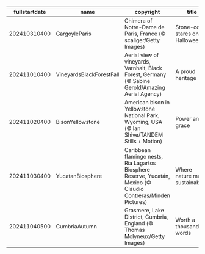 |fullstartdate|name|copyright|title|image|
|--|--|--|--|--|
202410310400|GargoyleParis|Chimera of Notre-Dame de Paris, France (© scaliger/Getty Images)|Stone-cold stares on Halloween|![](/en-CA/2024/11/202410310400GargoyleParis.jpg)|
202411010400|VineyardsBlackForestFall|Aerial view of vineyards, Varnhalt, Black Forest, Germany (© Sabine Gerold/Amazing Aerial Agency)|A proud heritage|![](/en-CA/2024/11/202411010400VineyardsBlackForestFall.jpg)|
202411020400|BisonYellowstone|American bison in Yellowstone National Park, Wyoming, USA (© Ian Shive/TANDEM Stills + Motion)|Power and grace|![](/en-CA/2024/11/202411020400BisonYellowstone.jpg)|
202411030400|YucatanBiosphere|Caribbean flamingo nests, Ría Lagartos Biosphere Reserve, Yucatán, Mexico (© Claudio Contreras/Minden Pictures)|Where nature meets sustainability|![](/en-CA/2024/11/202411030400YucatanBiosphere.jpg)|
202411040500|CumbriaAutumn|Grasmere, Lake District, Cumbria, England (© Thomas Molyneux/Getty Images)|Worth a thousand words|![](/en-CA/2024/11/202411040500CumbriaAutumn.jpg)|
